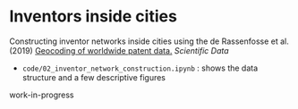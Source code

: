 # Inventors inside cities

Constructing inventor networks inside cities using the de Rassenfosse et al. (2019) [Geocoding of worldwide patent data.](https://www.nature.com/articles/s41597-019-0264-6#Sec22) *Scientific Data*


* `code/02_inventor_network_construction.ipynb` : shows the data structure and a few descriptive figures 

work-in-progress